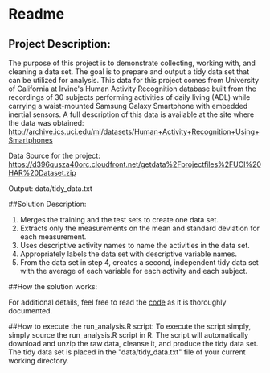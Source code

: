 # Readme
## Project Description:
The purpose of this project is to demonstrate collecting, working with, and cleaning a data set. The goal is to prepare and output a tidy data set that can be utilized for analysis. This data for this project comes from University of California at Irvine's Human Activity Recognition database built from the recordings of 30 subjects performing activities of daily living (ADL) while carrying a waist-mounted Samsung Galaxy Smartphone with embedded inertial sensors. A full description of this data is available at the site where the data was obtained: http://archive.ics.uci.edu/ml/datasets/Human+Activity+Recognition+Using+Smartphones 

Data Source for the project: 
https://d396qusza40orc.cloudfront.net/getdata%2Fprojectfiles%2FUCI%20HAR%20Dataset.zip 

Output: data/tidy_data.txt
 
##Solution Description:
1. Merges the training and the test sets to create one data set.
2. Extracts only the measurements on the mean and standard deviation for each measurement. 
3. Uses descriptive activity names to name the activities in the data set.
4. Appropriately labels the data set with descriptive variable names.
5. From the data set in step 4, creates a second, independent tidy data set with the average of each variable for each activity and each subject.

##How the solution works:

For additional details, feel free to read the [code](https://github.com/davidschaefer/run_analysis/blob/master/run_analysis.R) as it is thoroughly documented.

##How to execute the run_analysis.R script:
To execute the script simply, simply source the run_analysis.R script in R. The script will automatically download and unzip the raw data, cleanse it, and produce the tidy data set. The tidy data set is placed in the "data/tidy_data.txt" file of your current working directory.

